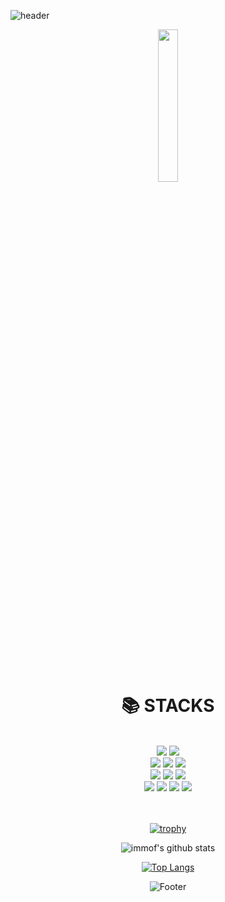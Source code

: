 
![header](https://capsule-render.vercel.app/api?type=waving&color=gradient&height=250&section=header&text=Suin%20&fontSize=100&fontAlign=80)


<p align="center"><img width="25%" src="https://user-images.githubusercontent.com/103043510/168200822-03670751-ae44-4879-aef1-0cca2e301efe.png"/> </p>
<br>
<br>
<div align=center><h1>📚 STACKS</h1></div>
<br>

<div align=center> 
  <img src="https://img.shields.io/badge/java-007396?style=for-the-badge&logo=java&logoColor=white"> 
  <img src="https://img.shields.io/badge/c++-00599C?style=for-the-badge&logo=c%2B%2B&logoColor=white">
  <br>
  
  <img src="https://img.shields.io/badge/html5-E34F26?style=for-the-badge&logo=html5&logoColor=white"> 
  <img src="https://img.shields.io/badge/css-1572B6?style=for-the-badge&logo=css3&logoColor=white"> 
  <img src="https://img.shields.io/badge/javascript-F7DF1E?style=for-the-badge&logo=javascript&logoColor=black"> 
   <br>
  
  <img src="https://img.shields.io/badge/jquery-0769AD?style=for-the-badge&logo=jquery&logoColor=white">
  <img src="https://img.shields.io/badge/oracle-F80000?style=for-the-badge&logo=oracle&logoColor=white"> 
  <img src="https://img.shields.io/badge/mysql-4479A1?style=for-the-badge&logo=mysql&logoColor=white"> 
  <br>
  
  <img src="https://img.shields.io/badge/spring-6DB33F?style=for-the-badge&logo=spring&logoColor=white"> 
  <img src="https://img.shields.io/badge/apache tomcat-F8DC75?style=for-the-badge&logo=apachetomcat&logoColor=white">
  <img src="https://img.shields.io/badge/github-181717?style=for-the-badge&logo=github&logoColor=white">
  <img src="https://img.shields.io/badge/git-F05032?style=for-the-badge&logo=git&logoColor=white">
  <br>
  <br>
  <br>

[![trophy](https://github-profile-trophy.vercel.app/?username=immof&row=1)](https://github.com/ryo-ma/github-profile-trophy)

![immof's github stats](https://github-readme-stats.vercel.app/api?username=immof&show_icons=true)

[![Top Langs](https://github-readme-stats.vercel.app/api/top-langs/?username=immof&layout=compact)](https://github.com/immof/immof)





![Footer](https://capsule-render.vercel.app/api?type=waving&color=auto&height=200&section=footer)
